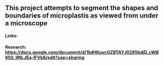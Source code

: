 ## This project attempts to segment the shapes and boundaries of microplastis as viewed from under a microscope 

#### Links: 
#### Research: https://docs.google.com/document/d/1IidHKuvcOZBTAYJ0285bdjD_cWB6SS_9NLJEa-lFVb8/edit?usp=sharing
